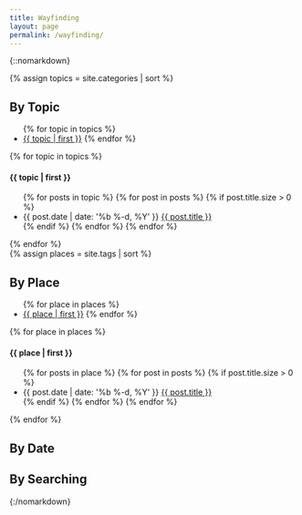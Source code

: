 ```yaml
---
title: Wayfinding
layout: page
permalink: /wayfinding/
---
```


{::nomarkdown}

{% assign topics = site.categories | sort %}
<div class="wayfinding-block">

  <div class="wayfinding-choices">
    <h2>By Topic</h2>
    <ul class="inline-list">
      {% for topic in topics %}
        <li><a href="#topic-{{ topic | first | slugify }}">{{ topic | first }}</a>
      {% endfor %}
    </ul>
  </div>

  <div class="wayfinding-results">
    {% for topic in topics %}
      <div class="wayfinding-section" id="topic-{{ topic | first | slugify }}">
        <h4>{{ topic | first }}</h4>
        <ul class="dated-list">
          {% for posts in topic %}
            {% for post in posts %}
              {% if post.title.size > 0 %}
              <li>
                <span class="li-date">
                  {{ post.date | date: '%b %-d, %Y' }}
                </span>
                <a href="{{ post.url }}">{{ post.title }}</a></li>
              {% endif %}
            {% endfor %}
          {% endfor %}
        </ul>
      </div>
    {% endfor %}
  </div>

</div>
{% assign places = site.tags | sort %}
<div class="wayfinding-block"> 

  <div class="wayfinding-choices">
    <h2>By Place</h2>
    <ul class="inline-list">
      {% for place in places %}
      <li><a href="#place-{{ place | first | slugify }}">{{ place | first }}</a>
        {% endfor %}
    </ul>
  </div>

  <div class="wayfinding-results">
    {% for place in places %}
    <div class="wayfinding-section" id="place-{{ place | first | slugify }}">
      <h4>{{ place | first }}</h4>
      <ul class="dated-list">
        {% for posts in place %}
        {% for post in posts %}
        {% if post.title.size > 0 %}
        <li>
          <span class="li-date">
            {{ post.date | date: '%b %-d, %Y' }}
          </span>
          <a href="{{ post.url }}">{{ post.title }}</a></li>
        {% endif %}
        {% endfor %}
        {% endfor %}
      </ul>
    </div>
    {% endfor %}
  </div>

</div>


<div class="wayfinding-block">
</div>

## By Date



## By Searching

{:/nomarkdown}
